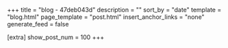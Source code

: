 +++
title = "blog - 47deb043d"
description = ""
sort_by = "date"
template = "blog.html"
page_template = "post.html"
insert_anchor_links = "none"
generate_feed = false

[extra]
show_post_num = 100
+++